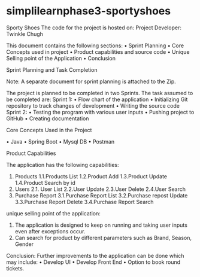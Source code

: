 # simplilearnphase3-sportyshoes
Sporty Shoes
The code for the project is hosted on: 
Project Developer:  Twinkle Chugh

This document contains the following sections:
•	Sprint Planning
•	Core Concepts used in project
•	Product capabilities and source code
•	Unique Selling point of the Application
•	Conclusion

Sprint Planning and Task Completion

Note: A separate document for sprint planning is attached to the Zip.

The project is planned to be completed in two Sprints. The task assumed to be completed are:
Sprint 1:
•	Flow chart of the application
•	Initializing Git repository to track changes of development
•	Writing the source code
Sprint 2:
•	Testing the program with various user inputs
•	Pushing project to GitHub
•	Creating documentation

Core Concepts Used in the Project

•	Java
•	Spring Boot
•	Mysql DB
•	Postman
 
Product Capabilities

The application has the following capabilities:
1.	Products 1.1.Products List 1.2.Product Add 1.3.Product Update
1.4.Product Search by id
2.	Users
2.1.	User List 2.2.User Update 2.3.User Delete 2.4.User Search
3.	Purchase Report 3.1.Purchase Report List 3.2.Purchase repost Update 3.3.Purchase Report Delete 3.4.Purchase Report Search


unique selling point of the application:


1.	The application is designed to keep on running and taking user inputs even after exceptions occur.
2.	Can search for product by different parameters such as Brand, Season, Gender

Conclusion:
Further improvements to the application can be done which may include:
•	Develop UI
•	Develop Front End
•	Option to book round tickets.
